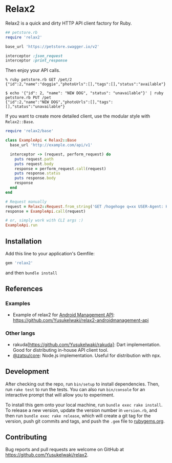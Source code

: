 # Relax2

Relax2 is a quick and dirty HTTP API client factory for Ruby.

```ruby
## petstore.rb
require 'relax2'

base_url 'https://petstore.swagger.io/v2'

interceptor :json_request
interceptor :print_response
```

Then enjoy your API calls.

```
% ruby petstore.rb GET /pet/2
{"id":2,"name":"doggie","photoUrls":[],"tags":[],"status":"available"}
```

```
$ echo '{"id": 2, "name": "NEW DOG", "status": "unavailable"}' | ruby petstore.rb PUT /pet
{"id":2,"name":"NEW DOG","photoUrls":[],"tags":[],"status":"unavailable"}
```

If you want to create more detailed client, use the modular style with `Relax2::Base`.

```ruby
require 'relax2/base'

class ExampleApi < Relax2::Base
  base_url 'http://example.com/api/v1'

  interceptor -> (request, perform_request) do
    puts request.path
    puts request.body
    response = perform_request.call(request)
    puts response.status
    puts response.body
    response
  end
end

# Request manually
request = Relax2::Request.from_string('GET /hogehoge q=xx USER-Agent: Hoge/1.23')
response = ExampleApi.call(request)

# or, simply work with CLI args :)
ExampleApi.run
```

## Installation

Add this line to your application's Gemfile:

```ruby
gem 'relax2'
```

and then `bundle install`

## References

### Examples

* Example of relax2 for [Android Management API](https://developers.google.com/android/management): https://github.com/YusukeIwaki/relax2-androidmanagement-api

### Other langs

* rakuda[https://github.com/YusukeIwaki/rakuda]: Dart implementation. Good for distributing in-house API client tool.
* [@zatsu/core](https://github.com/YusukeIwaki/zatsu-core): Node.js implementation. Useful for distribution with npx.

## Development

After checking out the repo, run `bin/setup` to install dependencies. Then, run `rake test` to run the tests. You can also run `bin/console` for an interactive prompt that will allow you to experiment.

To install this gem onto your local machine, run `bundle exec rake install`. To release a new version, update the version number in `version.rb`, and then run `bundle exec rake release`, which will create a git tag for the version, push git commits and tags, and push the `.gem` file to [rubygems.org](https://rubygems.org).

## Contributing

Bug reports and pull requests are welcome on GitHub at https://github.com/YusukeIwaki/relax2.
